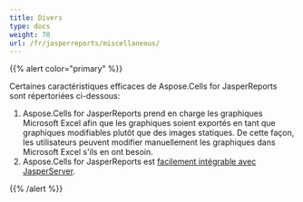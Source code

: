 ```yaml
---
title: Divers
type: docs
weight: 70
url: /fr/jasperreports/miscellaneous/
---
```


{{% alert color="primary" %}} 

Certaines caractéristiques efficaces de Aspose.Cells for JasperReports sont répertoriées ci-dessous:

1. Aspose.Cells for JasperReports prend en charge les graphiques Microsoft Excel afin que les graphiques soient exportés en tant que graphiques modifiables plutôt que des images statiques. De cette façon, les utilisateurs peuvent modifier manuellement les graphiques dans Microsoft Excel s'ils en ont besoin.
2. Aspose.Cells for JasperReports est [facilement intégrable avec JasperServer](/cells/fr/jasperreports/integration-with-jasperserver/).

{{% /alert %}}
